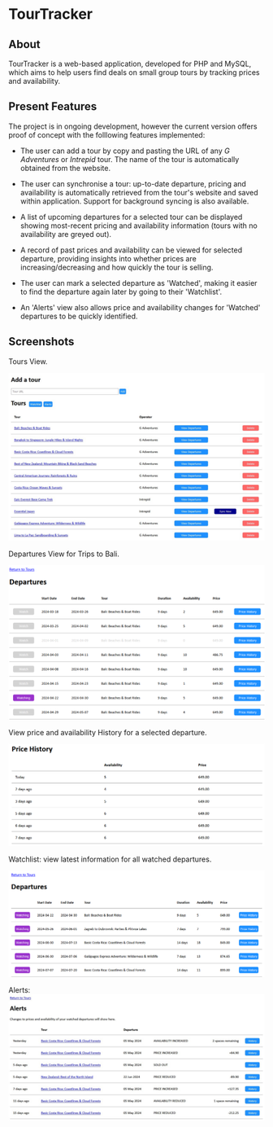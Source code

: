 # TourTracker

## About

TourTracker is a web-based application, developed for PHP and MySQL, which aims to help users find deals on small group tours by tracking prices and availability.

## Present Features

The project is in ongoing development, however the current version offers proof of concept with the folllowing features implemented:

- The user can add a tour by copy and pasting the URL of any *G Adventures* or *Intrepid* tour. The name of the tour is automatically obtained from the website.

- The user can synchronise a tour: up-to-date departure, pricing and availability is automatically retrieved from the tour's website and saved within application. Support for background syncing is also available.

- A list of upcoming departures for a selected tour can be displayed showing most-recent pricing and availability information (tours with no availability are greyed out).

- A record of past prices and availability can be viewed for selected departure, providing insights into whether prices are increasing/decreasing and how quickly the tour is selling.

- The user can mark a selected departure as 'Watched', making it easier to find the departure again later by going to their 'Watchlist'.

- An 'Alerts' view also allows price and availability changes for 'Watched' departures to be quickly identified.

## Screenshots

Tours View.

![Screenshot](img\tourview.jpg)

Departures View for Trips to Bali.

![Screenshot](img\2024-03-14-12-13-10-image.png)

View price and availability History for a selected departure.

![Screenshot](img\2024-03-14-12-13-25-image.png)

Watchlist: view latest information for all watched departures.

![Screenshot](img\2024-03-14-12-14-44-image.png)

Alerts:
![Screenshot](img\AlertsView.jpg)
